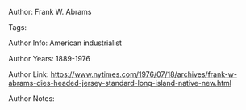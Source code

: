 Author: Frank W. Abrams

Tags:

Author Info:  American industrialist

Author Years: 1889-1976

Author Link:  https://www.nytimes.com/1976/07/18/archives/frank-w-abrams-dies-headed-jersey-standard-long-island-native-new.html

Author Notes:


